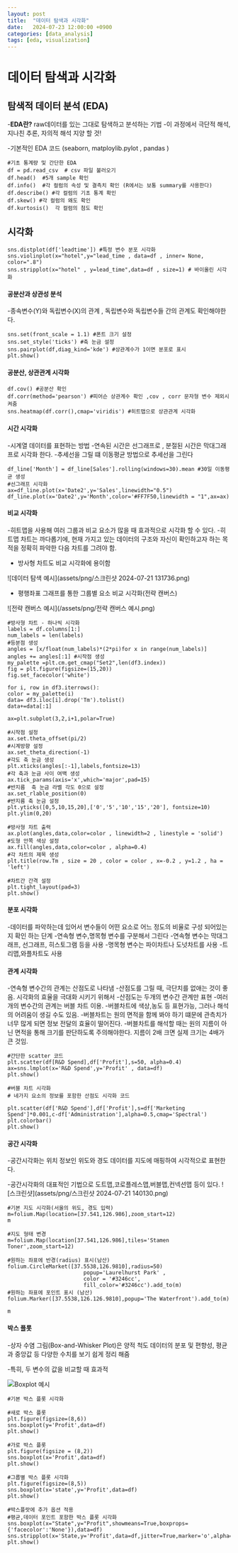 ```yaml
---
layout: post
title:  "데이터 탐색과 시각화"
date:   2024-07-23 12:00:00 +0900
categories: [data_analysis]
tags: [eda, visualization]
---
```


# 데이터 탐색과 시각화 

## 탐색적 데이터 분석 (EDA)
-**EDA란?**
raw데이터를 있는 그대로 탐색하고 분석하는 기법 
-이 과정에서 극단적 해석, 지나친 추론, 자의적 해석 지양 할 것!

-기본적인 EDA 코드 (seaborn, matploylib.pylot , pandas )
``` 
#기초 통계량 및 간단한 EDA
df = pd.read_csv  # csv 파일 불러오기
df.head()  #5개 sample 확인
df.info()  #각 컬럼의 속성 및 결측치 확인 (R에서는 보통 summary를 사용한다)
df.describe() #각 컬럼의 기초 통계 확인 
df.skew() #각 컬럼의 왜도 확인
df.kurtosis()  각 컬럼의 첨도 확인 
```

## 시각화 
```
sns.distplot(df['leadtime']) #특정 변수 분포 시각화
sns.violinplot(x="hotel",y="lead_time , data=df , inner= None, color=".8")
sns.stripplot(x="hotel" , y=lead_time",data=df , size=1) # 바이올린 시각화 
```
#### 공분산과 상관성 분석 
-종속변수(Y)와 독립변수(X)의 관계 , 독립변수와 독립변수들 간의 관계도 확인해야한다.
```
sns.set(front_scale = 1.1) #폰트 크기 설정
sns.set_style('ticks') #축 눈금 설정
sns.pairplot(df,diag_kind='kde') #상관계수가 1이면 분포로 표시
plt.show()
```
#### 공분산, 상관관계 시각화 
``` 
df.cov() #공분산 확인 
df.corr(method='pearson') #피어슨 상관계수 확인 ,cov , corr 문자형 변수 제외시켜줌 
sns.heatmap(df.corr(),cmap='viridis') #히트맵으로 상관관계 시각화 
```

#### 시간 시각화
-시계열 데이터를 표현하는 방법 
-연속된 시간은 선그래프로 , 분절된 시간은 막대그래프로 시각화 한다.
-추세선을 그릴 떄 이동평균 방법으로 추세선을 그린다
```
df_line['Month'] = df_line[Sales'].rolling(windows=30).mean #30일 이동평균 생성
#선그래프 시각화 
ax=df_line.plot(x='Date2',y='Sales',linewidth="0.5") 
df_line.plot(x='Date2',y='Month',color='#FF7F50,linewidth = "1",ax=ax)
```
#### 비교 시각화 
-히트맵을 사용해 여러 그룹과 비교 요소가 많을 때 효과적으로 시각화 할 수 있다. 
-히트맵 차트는 까다롭기에, 현재 가지고 있는 데이터의 구조와 자신이 확인하고자 하는 목적을 정확히 파악한 다음 차트를 그려야 함.

- 방사형 차트도 비교 시각화에 용이함

![데이터 탐색 예시](assets/png/스크린샷 2024-07-21 131736.png)

- 평행좌표 그래프를 통한 그룹별 요소 비교 시각화(전략 캔버스)

![전략 캔버스 예시](/assets/png/전략 캔버스 예시.png)

```
#방사형 차트 - 하나씩 시각화
labels = df.columns[1:]
num_labels = len(labels)
#등분점 생성
angles = [x/float(num_labels)*(2*pi)for x in range(num_labels)]
angles += angles[:1] #시작점 생성
my_palette =plt.cm.get_cmap("Set2",len(df3.index))
fig = plt.figure(figsize=(15,20))
fig.set_facecolor('white')

for i, row in df3.iterrows():
color = my_palette(i)
data= df3.iloc[i].drop('Tm').tolist()
data+=data[:1]

ax=plt.subplot(3,2,i+1,polar=True)

#시작점 설정
ax.set.theta_offset(pi/2)
#시계방향 설정
ax.set_theta_direction(-1)
#각도 축 눈금 생성
plt.xticks(angles[:-1],labels,fontsize=13)
#각 축과 눈금 사이 여백 생성
ax.tick_params(axis='x',which='major',pad=15)
#반지름  축 눈금 라벨 각도 0으로 설정
ax.set_rlable_position(0)
#반지름 축 눈금 설정
plt.yticks([0,5,10,15,20],['0','5','10','15','20'], fontsize=10)
plt.ylim(0,20)

#방사형 차트 출력 
ax.plot(angles,data,color=color , linewidth=2 , linestyle = 'solid')
#도형 안쪽 색상 설정
ax.fill(angles,data,color=color , alpha=0.4)
#각 차트의 제목 생성
plt.title(row.Tm , size = 20 , color = color , x=-0.2 , y=1.2 , ha = 'left')

#차트간 간격 설정
plt.tight_layout(pad=3)
plt.show()
```
#### 분포 시각화 
-데이터를 파악하는데 있어서 변수들이 어떤 요소로 어느 정도의 비율로 구성 되어있는지 확인 하는 단계
-연속형 변수,명목형 변수를 구분해서 그린다
-연속형 변수는 막대그래프, 선그래프, 히스토그램 등을 사용 
-명목형 변수는 파이차트나 도넛차트를 사용
-트리맵,와플차트도 사용 


#### 관계 시각화 
-연속형 변수간의 관계는 산점도로 나타냄 
-산점도를 그릴 때, 극단치를 없애는 것이 좋음. 시각화의 효율을 극대화 시키기 위해서 
-산점도는 두개의 변수간 관계만 표현 
-여러개의 변수간의 관계는 버블 차트 이용.
-버블차트에 색상,농도 등 표현가능, 그러나 해석의 어려움이 생길 수도 있음. 
-버블차트는 원의 면적을 함께 봐야 하기 떄문에 관측치가 너무 많게 되면 정보 전달의 효율이 떨어진다. 
-버블차트를 해석할 때는 원의 지름이 아닌 면적을 통해 크기를 판단하도록 주의해야한다. 지름이 2배 크면 실제 크기는 4배가 큰 것임.
```
#간단한 scatter 코드 
plt.scatter(df[R&D Spend],df['Profit'],s=50, alpha=0.4)
ax=sns.lmplot(x='R&D Spend',y='Profit' , data=df)
plt.show()

```

```
#버블 차트 시각화
# 네가지 요소의 정보를 포함한 산점도 시각화 코드 

plt.scatter(df['R&D Spend'],df['Profit'],s=df['Marketing Spend']*0.001,c-df['Administration'],alpha=0.5,cmap='Spectral')
plt.colorbar()
plt.show()
```
#### 공간 시각화 
-공간시각화는 위치 정보인 위도와 경도 데이터를 지도에 매핑하여 시각적으로 표현한다.

-공간시각화의 대표적인 기법으로 도트맵,코로플레스맵,버블맵,컨넥션맵 등이 있다.
![스크린샷](assets/png/스크린샷 2024-07-21 140130.png)


```
#기본 지도 시각화(서울의 위도, 경도 입력)
m=folium.Map(location=[37.541,126.986],zoom_start=12)
m

#지도 형태 변경
m=folium.Map(location[37.541,126.986],tiles='Stamen Toner',zoom_start=12)

#원하는 좌표에 반경(radius) 표시(남산)
folium.CircleMarket([37.5538,126.9810],radius=50)
                        popup='Laurelhurst Park' , 
                        color = '#3246cc',
                        fill_color='#3246cc').add_to(m)
#원하는 좌표에 포인트 표시 (남산)
folium.Marker([37.5538,126.126.9810],popup='The Waterfront').add_to(m)

m
```
#### 박스 플롯
-상자 수염 그림(Box-and-Whisker Plot)은 양적 척도 데이터의 분포 및 편향성, 평균과 중앙값 등 다양한 수치를 보기 쉽게 정리 해줌 

-특히, 두 변수의 값을 비교할 때 효과적

![Boxplot 예시](assets/png/boxplot.png)

```
#기본 박스 플롯 시각화

#새로 박스 플롯
plt.figure(figsize=(8,6))
sns.boxplot(y='Profit',data=df)
plt.show()

#가로 박스 플롯
plt.figure(figsize = (8,2))
sns.boxplot(x='Profit',data=df)
plt.show()

#그룹별 박스 플롯 시각화
plt.figure(figsize=(8,5))
sns.boxplot(x='state',y='Profit',data=df)
plt.show()

#박스플랏에 추가 옵션 적용
#평균,데이터 포인트 포함한 박스 플롯 시각화
sns.boxplot(x="State",y="Profit",showmeans=True,boxprops={'facecolor':'None'}),data=df)
sns.stripplot(x='State,y='Profit',data=df,jitter=True,marker='o',alpha=0.5,color='black')
plt.show()
